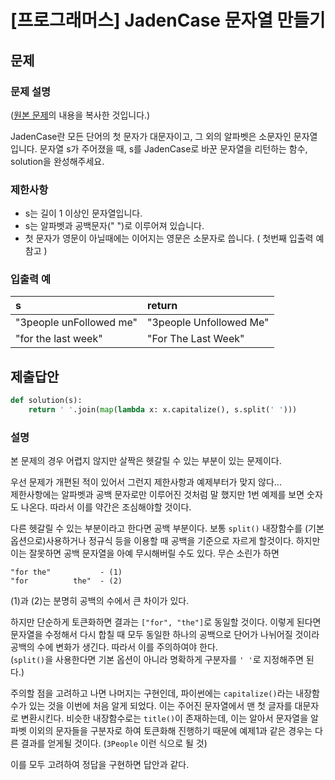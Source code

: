 # [프로그래머스] JadenCase 문자열 만들기
## 문제
### 문제 설명
([원본 문제](https://programmers.co.kr/learn/courses/30/lessons/12951)의 내용을 복사한 것입니다.)

JadenCase란 모든 단어의 첫 문자가 대문자이고, 그 외의 알파벳은 소문자인 문자열입니다. 문자열 s가 주어졌을 때, s를 JadenCase로 바꾼 문자열을 리턴하는 함수, solution을 완성해주세요.

### 제한사항
* s는 길이 1 이상인 문자열입니다.
* s는 알파벳과 공백문자(" ")로 이루어져 있습니다.
* 첫 문자가 영문이 아닐때에는 이어지는 영문은 소문자로 씁니다. ( 첫번째 입출력 예 참고 )

### 입출력 예
|s|return|
|:---|:---|
|"3people unFollowed me"|"3people Unfollowed Me"|
|"for the last week"|"For The Last Week"|

## 제출답안
```python
def solution(s):
    return ' '.join(map(lambda x: x.capitalize(), s.split(' ')))
```

### 설명
본 문제의 경우 어렵지 않지만 살짝은 헷갈릴 수 있는 부분이 있는 문제이다.

우선 문제가 개편된 적이 있어서 그런지 제한사항과 예제부터가 맞지 않다...  
제한사항에는 알파벳과 공백 문자로만 이루어진 것처럼 말 했지만 1번 예제를 보면 숫자도 나온다. 따라서 이를 약간은 조심해야할 것이다.

다른 헷갈릴 수 있는 부분이라고 한다면 공백 부분이다. 보통 `split()` 내장함수를 (기본 옵션으로)사용하거나 정규식 등을 이용할 때 공백을 기준으로 자르게 할것이다.
하지만 이는 잘못하면 공백 문자열을 아예 무시해버릴 수도 있다. 무슨 소린가 하면  
```
"for the"           - (1)
"for          the"  - (2)
```
(1)과 (2)는 분명히 공백의 수에서 큰 차이가 있다.

하지만 단순하게 토큰화하면 결과는 `["for", "the"]`로 동일할 것이다. 이렇게 된다면 문자열을 수정해서 다시 합칠 때 모두 동일한 하나의 공백으로 단어가 나뉘어질 것이라 
공백의 수에 변화가 생긴다. 따라서 이를 주의하여야 한다.  
(`split()`을 사용한다면 기본 옵션이 아니라 명확하게 구분자를 `' '`로 지정해주면 된다.)

주의할 점을 고려하고 나면 나머지는 구현인데, 파이썬에는 `capitalize()`라는 내장함수가 있는 것을 이번에 처음 알게 되었다. 이는 주어진 문자열에서 맨 첫 글자를 대문자로 변환시킨다.
비슷한 내장함수로는 `title()`이 존재하는데, 이는 알아서 문자열을 알파벳 이외의 문자들을 구분자로 하여 토큰화해 진행하기 때문에 예제1과 같은 경우는 다른 결과를 얻게될 것이다.
(`3People` 이런 식으로 될 것)

이를 모두 고려하여 정답을 구현하면 답안과 같다.
